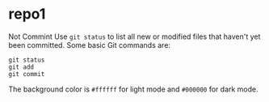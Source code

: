 # repo1
Not Commint
Use `git status` to list all new or modified files that haven't yet been committed.
Some basic Git commands are:
```
git status
git add
git commit
```
The background color is `#ffffff` for light mode and `#000000` for dark mode.
